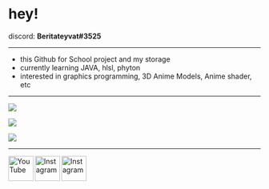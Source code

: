 # hey!

discord: **Beritateyvat#3525**


---

- this Github for School project and my storage
- currently learning JAVA, hlsl, phyton
- interested in graphics programming, 3D Anime Models, Anime shader, etc

---

![](https://github-readme-stats.vercel.app/api?username=Yasuharaa&show_icons=true&theme=radical)

![](https://github-readme-stats.vercel.app/api/top-langs/?username=Yasuharaa&show_icons=true&theme=radical)

![](https://komarev.com/ghpvc/?username=Yasuharaa&color=d93a7c)

<hr>

<img align="left" alt="YouTube" height="50px" src="https://cdn.cdnlogo.com/logos/y/57/youtube-icon.svg" />
<img align="left" alt="Instagram" height="50px" src="https://cdn.cdnlogo.com/logos/t/96/twitter-icon.svg" />
<img align="left" alt="Instagram" height="50px" src="https://cdn.cdnlogo.com/logos/i/4/instagram.svg" />

[youtube]: https://www.youtube.com/c/Beritateyvat
[instagram]: https://www.instagram.com/rhif.3525
